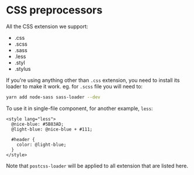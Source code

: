 # CSS preprocessors

All the CSS extension we support:

- .css
- .scss
- .sass
- .less
- .styl
- .stylus

If you're using anything other than `.css` extension, you need to install its loader to make it work. eg. for `.scss` file you will need to:

```bash
yarn add node-sass sass-loader --dev
```

To use it in single-file component, for another example,  `less`:

```vue
<style lang="less">
  @nice-blue: #5B83AD;
  @light-blue: @nice-blue + #111;

  #header {
    color: @light-blue;
  }
</style>
```

Note that `postcss-loader` will be applied to all extension that are listed here.
